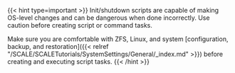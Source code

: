 &NewLine;

{{< hint type=important >}}
Init/shutdown scripts are capable of making OS-level changes and can be dangerous when done incorrectly. Use caution before creating script or command tasks.

Make sure you are comfortable with ZFS, Linux, and system [configuration, backup, and restoration]({{< relref "/SCALE/SCALETutorials/SystemSettings/General/_index.md" >}}) before creating and executing script tasks.
{{< /hint >}}
